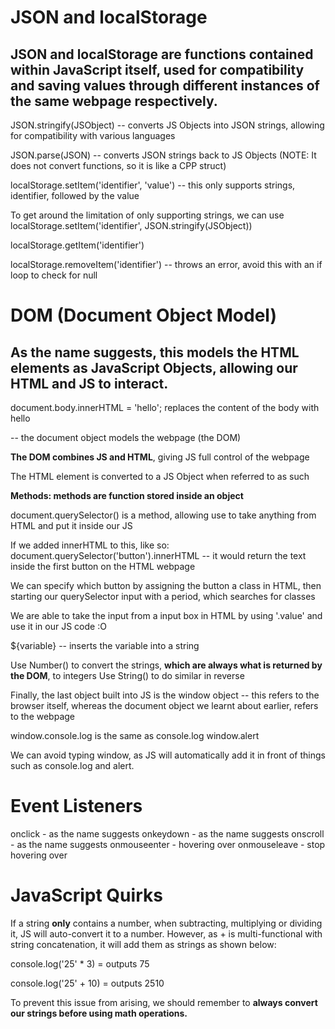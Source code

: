 # JSON and localStorage

## JSON and localStorage are functions contained within JavaScript itself, used for compatibility and saving values through different instances of the same webpage respectively.

JSON.stringify(JSObject) -- converts JS Objects into JSON strings, allowing for compatibility with various languages

JSON.parse(JSON) -- converts JSON strings back to JS Objects (NOTE: It does not convert functions, so it is like a CPP struct)

localStorage.setItem('identifier', 'value') -- this only supports strings, identifier, followed by the value

To get around the limitation of only supporting strings, we can use localStorage.setItem('identifier', JSON.stringify(JSObject))

localStorage.getItem('identifier')

localStorage.removeItem('identifier') -- throws an error, avoid this with an if loop to check for null

# DOM (Document Object Model)

## As the name suggests, this models the HTML elements as JavaScript Objects, allowing our HTML and JS to interact.

document.body.innerHTML = 'hello'; replaces the content of the body with hello

-- the document object models the webpage (the DOM)

**The DOM combines JS and HTML**, giving JS full control of the webpage

The HTML element is converted to a JS Object when referred to as such

**Methods: methods are function stored inside an object**

document.querySelector() is a method, allowing use to take anything from HTML and put it inside our JS

If we added innerHTML to this, like so: document.querySelector('button').innerHTML --  it would return the text inside the first button on the HTML webpage

We can specify which button by assigning the button a class in HTML, then starting our querySelector input with a period, which searches for classes

We are able to take the input from a input box in HTML by using '.value' and use it in our JS code :O

${variable} -- inserts the variable into a string

Use Number() to convert the strings, **which are always what is returned by the DOM**, to integers
Use String() to do similar in reverse

Finally, the last object built into JS is the window object -- this refers to the browser itself, whereas the document object we learnt about earlier, refers to the webpage

window.console.log is the same as console.log
window.alert

We can avoid typing window, as JS will automatically add it in front of things such as console.log and alert.




# Event Listeners

onclick - as the name suggests
onkeydown - as the name suggests
onscroll - as the name suggests
onmouseenter - hovering over
onmouseleave - stop hovering over

# JavaScript Quirks

If a string **only** contains a number, when subtracting, multiplying or dividing it, JS will auto-convert it to a number.
However, as + is multi-functional with string concatenation, it will add them as strings as shown below:

console.log('25' * 3) = outputs 75

console.log('25' + 10) = outputs 2510

To prevent this issue from arising, we should remember to **always convert our strings before using math operations.**


